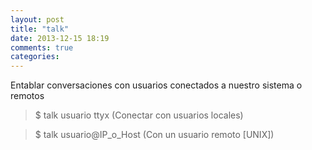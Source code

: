```yaml
---
layout: post
title: "talk"
date: 2013-12-15 18:19
comments: true
categories: 
---
```

Entablar conversaciones con usuarios conectados a nuestro sistema o remotos

>$ talk usuario ttyx  (Conectar con usuarios locales)

>$ talk usuario@IP_o_Host (Con un usuario remoto [UNIX])

